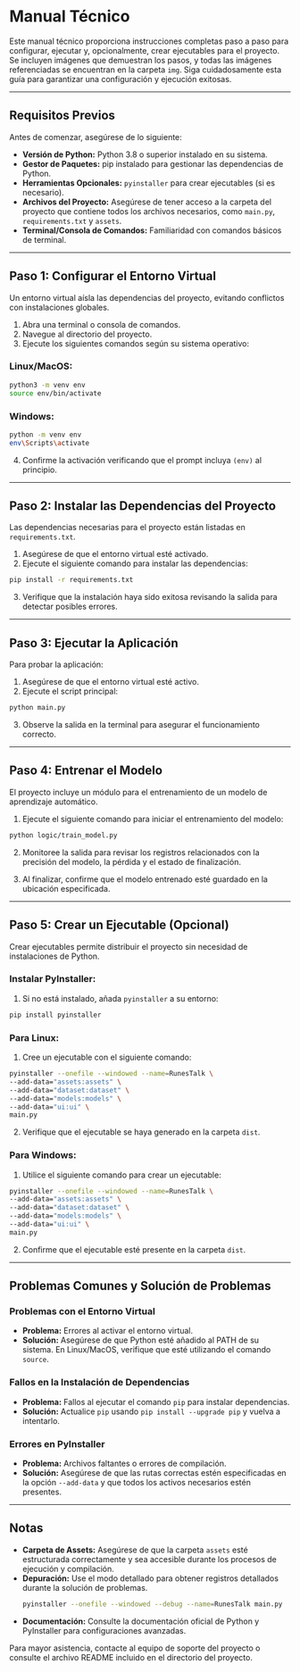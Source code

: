 # Manual Técnico

Este manual técnico proporciona instrucciones completas paso a paso para configurar, ejecutar y, opcionalmente, crear ejecutables para el proyecto. Se incluyen imágenes que demuestran los pasos, y todas las imágenes referenciadas se encuentran en la carpeta `img`. Siga cuidadosamente esta guía para garantizar una configuración y ejecución exitosas.

---

## Requisitos Previos

Antes de comenzar, asegúrese de lo siguiente:

- **Versión de Python:** Python 3.8 o superior instalado en su sistema.
- **Gestor de Paquetes:** pip instalado para gestionar las dependencias de Python.
- **Herramientas Opcionales:** `pyinstaller` para crear ejecutables (si es necesario).
- **Archivos del Proyecto:** Asegúrese de tener acceso a la carpeta del proyecto que contiene todos los archivos necesarios, como `main.py`, `requirements.txt` y `assets`.
- **Terminal/Consola de Comandos:** Familiaridad con comandos básicos de terminal.

---

## Paso 1: Configurar el Entorno Virtual

Un entorno virtual aísla las dependencias del proyecto, evitando conflictos con instalaciones globales.

1. Abra una terminal o consola de comandos.
2. Navegue al directorio del proyecto.
3. Ejecute los siguientes comandos según su sistema operativo:

### Linux/MacOS:
```bash
python3 -m venv env
source env/bin/activate
```

### Windows:
```bash
python -m venv env
env\Scripts\activate
```

4. Confirme la activación verificando que el prompt incluya `(env)` al principio.

---

## Paso 2: Instalar las Dependencias del Proyecto

Las dependencias necesarias para el proyecto están listadas en `requirements.txt`.

1. Asegúrese de que el entorno virtual esté activado.
2. Ejecute el siguiente comando para instalar las dependencias:

```bash
pip install -r requirements.txt
```

3. Verifique que la instalación haya sido exitosa revisando la salida para detectar posibles errores.

---

## Paso 3: Ejecutar la Aplicación

Para probar la aplicación:

1. Asegúrese de que el entorno virtual esté activo.
2. Ejecute el script principal:

```bash
python main.py
```

3. Observe la salida en la terminal para asegurar el funcionamiento correcto.

---

## Paso 4: Entrenar el Modelo

El proyecto incluye un módulo para el entrenamiento de un modelo de aprendizaje automático.

1. Ejecute el siguiente comando para iniciar el entrenamiento del modelo:

```bash
python logic/train_model.py
```

2. Monitoree la salida para revisar los registros relacionados con la precisión del modelo, la pérdida y el estado de finalización.

3. Al finalizar, confirme que el modelo entrenado esté guardado en la ubicación especificada.

---

## Paso 5: Crear un Ejecutable (Opcional)

Crear ejecutables permite distribuir el proyecto sin necesidad de instalaciones de Python.

### Instalar PyInstaller:

1. Si no está instalado, añada `pyinstaller` a su entorno:

```bash
pip install pyinstaller
```

### Para Linux:

1. Cree un ejecutable con el siguiente comando:

```bash
pyinstaller --onefile --windowed --name=RunesTalk \
--add-data="assets:assets" \
--add-data="dataset:dataset" \
--add-data="models:models" \
--add-data="ui:ui" \
main.py
```

2. Verifique que el ejecutable se haya generado en la carpeta `dist`.

### Para Windows:

1. Utilice el siguiente comando para crear un ejecutable:

```bash
pyinstaller --onefile --windowed --name=RunesTalk \
--add-data="assets:assets" \
--add-data="dataset:dataset" \
--add-data="models:models" \
--add-data="ui:ui" \
main.py
```

2. Confirme que el ejecutable esté presente en la carpeta `dist`.

---

## Problemas Comunes y Solución de Problemas

### Problemas con el Entorno Virtual
- **Problema:** Errores al activar el entorno virtual.
- **Solución:** Asegúrese de que Python esté añadido al PATH de su sistema. En Linux/MacOS, verifique que esté utilizando el comando `source`.

### Fallos en la Instalación de Dependencias
- **Problema:** Fallos al ejecutar el comando `pip` para instalar dependencias.
- **Solución:** Actualice `pip` usando `pip install --upgrade pip` y vuelva a intentarlo.

### Errores en PyInstaller
- **Problema:** Archivos faltantes o errores de compilación.
- **Solución:** Asegúrese de que las rutas correctas estén especificadas en la opción `--add-data` y que todos los activos necesarios estén presentes.

---

## Notas

- **Carpeta de Assets:** Asegúrese de que la carpeta `assets` esté estructurada correctamente y sea accesible durante los procesos de ejecución y compilación.
- **Depuración:** Use el modo detallado para obtener registros detallados durante la solución de problemas.
  ```bash
  pyinstaller --onefile --windowed --debug --name=RunesTalk main.py
  ```
- **Documentación:** Consulte la documentación oficial de Python y PyInstaller para configuraciones avanzadas.

Para mayor asistencia, contacte al equipo de soporte del proyecto o consulte el archivo README incluido en el directorio del proyecto.